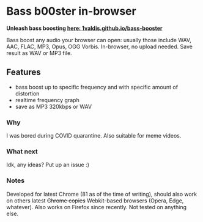 # Bass b00ster in-browser

**Unleash bass boosting [here: 1valdis.github.io/bass-booster](https://1valdis.github.io/bass-booster/)**

Bass boost any audio your browser can open: usually those include WAV, AAC, FLAC, MP3, Opus, OGG Vorbis. In-browser, no upload needed. Save result as WAV or MP3 file.

## Features

- bass boost up to specific frequency and with specific amount of distortion
- realtime frequency graph
- save as MP3 320kbps or WAV

### Why

I was bored during COVID quarantine. Also suitable for meme videos.

### What next
Idk, any ideas? Put up an issue :)

### Notes

Developed for latest Chrome (81 as of the time of writing), should also work on others latest ~~Chrome copies~~ Webkit-based browsers (Opera, Edge, whatever). Also works on Firefox since recently. Not tested on anything else.

[i1]: https://github.com/1valdis/bass-booster/issues/1
